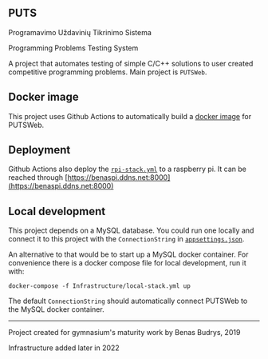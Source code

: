 ## PUTS

Programavimo Uždavinių Tikrinimo Sistema

Programming Problems Testing System

A project that automates testing of simple C/C++ solutions to user created competitive programming problems. Main project is `PUTSWeb`.

## Docker image

This project uses Github Actions to automatically build a [docker image](https://hub.docker.com/repository/docker/benasbudrys/putsweb) for PUTSWeb.

## Deployment

Github Actions also deploy the [`rpi-stack.yml`](./Infrastructure/rpi-stack.yml) to a raspberry pi. It can be reached through [https://benaspi.ddns.net:8000](https://benaspi.ddns.net:8000)

## Local development

This project depends on a MySQL database. You could run one locally and connect it to this project with the `ConnectionString` in [`appsettings.json`](./PUTSWeb/appsettings.json).

An alternative to that would be to start up a MySQL docker container. For convenience there is a docker compose file for local development, run it with:

```
docker-compose -f Infrastructure/local-stack.yml up
```

The default `ConnectionString` should automatically connect PUTSWeb to the MySQL docker container.

---

Project created for gymnasium's maturity work by Benas Budrys, 2019

Infrastructure added later in 2022